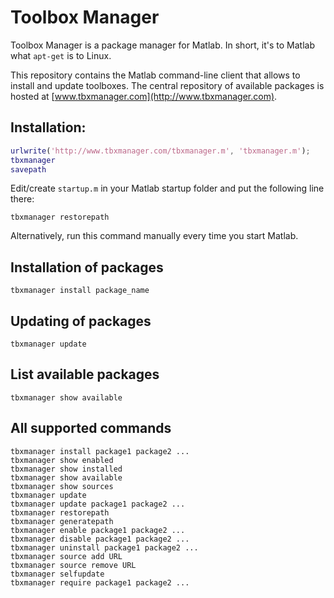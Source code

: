 # Toolbox Manager

Toolbox Manager is a package manager for Matlab. In short, it's to Matlab what `apt-get` is to Linux.

This repository contains the Matlab command-line client that allows to install and update toolboxes. The central repository of available packages is hosted at [www.tbxmanager.com](http://www.tbxmanager.com).

## Installation:

```matlab
urlwrite('http://www.tbxmanager.com/tbxmanager.m', 'tbxmanager.m');
tbxmanager
savepath
```

Edit/create `startup.m` in your Matlab startup folder and put the following line there:

```
tbxmanager restorepath
```

Alternatively, run this command manually every time you start Matlab.

## Installation of packages

```
tbxmanager install package_name
```

## Updating of packages

```
tbxmanager update
```

## List available packages

```
tbxmanager show available
```

## All supported commands

```
tbxmanager install package1 package2 ...
tbxmanager show enabled
tbxmanager show installed
tbxmanager show available
tbxmanager show sources
tbxmanager update
tbxmanager update package1 package2 ...
tbxmanager restorepath
tbxmanager generatepath
tbxmanager enable package1 package2 ...
tbxmanager disable package1 package2 ...
tbxmanager uninstall package1 package2 ...
tbxmanager source add URL
tbxmanager source remove URL
tbxmanager selfupdate
tbxmanager require package1 package2 ...
```
